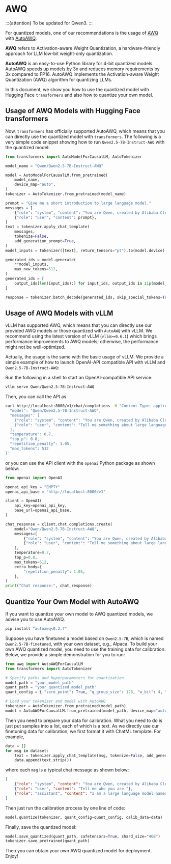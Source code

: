 # AWQ

:::{attention}
To be updated for Qwen3.
:::

For quantized models, one of our recommendations is the usage of [AWQ](https://arxiv.org/abs/2306.00978) with [AutoAWQ](https://github.com/casper-hansen/AutoAWQ). 

**AWQ** refers to Activation-aware Weight Quantization, a hardware-friendly approach for LLM low-bit weight-only quantization. 

**AutoAWQ** is an easy-to-use Python library for 4-bit quantized models. 
AutoAWQ speeds up models by 3x and reduces memory requirements by 3x compared to FP16. 
AutoAWQ implements the Activation-aware Weight Quantization (AWQ) algorithm for quantizing LLMs. 

In this document, we show you how to use the quantized model with Hugging Face `transformers` and also how to quantize your own model.

## Usage of AWQ Models with Hugging Face transformers

Now, `transformers` has officially supported AutoAWQ, which means that you can directly use the quantized model with `transformers`. 
The following is a very simple code snippet showing how to run `Qwen2.5-7B-Instruct-AWQ` with the quantized model:

```python
from transformers import AutoModelForCausalLM, AutoTokenizer

model_name = "Qwen/Qwen2.5-7B-Instruct-AWQ"

model = AutoModelForCausalLM.from_pretrained(
    model_name, 
    device_map="auto",
)
tokenizer = AutoTokenizer.from_pretrained(model_name)

prompt = "Give me a short introduction to large language model."
messages = [
    {"role": "system", "content": "You are Qwen, created by Alibaba Cloud. You are a helpful assistant."},
    {"role": "user", "content": prompt},
]
text = tokenizer.apply_chat_template(
    messages,
    tokenize=False,
    add_generation_prompt=True,
)
model_inputs = tokenizer([text], return_tensors="pt").to(model.device)

generated_ids = model.generate(
    **model_inputs,
    max_new_tokens=512,
)
generated_ids = [
    output_ids[len(input_ids):] for input_ids, output_ids in zip(model_inputs.input_ids, generated_ids)
]

response = tokenizer.batch_decode(generated_ids, skip_special_tokens=True)[0]
```

## Usage of AWQ  Models with vLLM

vLLM has supported AWQ, which means that you can directly use our provided AWQ models or those quantized with `AutoAWQ` with vLLM.
We recommend using the latest version of vLLM (`vllm>=0.6.1`) which brings performance improvements to AWQ models; otherwise, the performance might not be well-optimized.

Actually, the usage is the same with the basic usage of vLLM. 
We provide a simple example of how to launch OpenAI-API compatible API with vLLM and `Qwen2.5-7B-Instruct-AWQ`:

Run the following in a shell to start an OpenAI-compatible API service:

```bash
vllm serve Qwen/Qwen2.5-7B-Instruct-AWQ
```

Then, you can call the API as 

```bash
curl http://localhost:8000/v1/chat/completions -H "Content-Type: application/json" -d '{
  "model": "Qwen/Qwen2.5-7B-Instruct-AWQ",
  "messages": [
    {"role": "system", "content": "You are Qwen, created by Alibaba Cloud. You are a helpful assistant."},
    {"role": "user", "content": "Tell me something about large language models."}
  ],
  "temperature": 0.7,
  "top_p": 0.8,
  "repetition_penalty": 1.05,
  "max_tokens": 512
}'
```

or you can use the API client with the `openai` Python package as shown below:

```python
from openai import OpenAI

openai_api_key = "EMPTY"
openai_api_base = "http://localhost:8000/v1"

client = OpenAI(
    api_key=openai_api_key,
    base_url=openai_api_base,
)

chat_response = client.chat.completions.create(
    model="Qwen/Qwen2.5-7B-Instruct-AWQ",
    messages=[
        {"role": "system", "content": "You are Qwen, created by Alibaba Cloud. You are a helpful assistant."},
        {"role": "user", "content": "Tell me something about large language models."},
    ],
    temperature=0.7,
    top_p=0.8,
    max_tokens=512,
    extra_body={
        "repetition_penalty": 1.05,
    },
)
print("Chat response:", chat_response)
```

## Quantize Your Own Model with AutoAWQ

If you want to quantize your own model to AWQ quantized models, we advise you to use AutoAWQ. 

```bash
pip install "autoawq<0.2.7"
```

Suppose you have finetuned a model based on `Qwen2.5-7B`, which is named `Qwen2.5-7B-finetuned`, with your own dataset, e.g., Alpaca. 
To build your own AWQ quantized model, you need to use the training data for calibration. 
Below, we provide a simple demonstration for you to run:

```python
from awq import AutoAWQForCausalLM
from transformers import AutoTokenizer

# Specify paths and hyperparameters for quantization
model_path = "your_model_path"
quant_path = "your_quantized_model_path"
quant_config = { "zero_point": True, "q_group_size": 128, "w_bit": 4, "version": "GEMM" }

# Load your tokenizer and model with AutoAWQ
tokenizer = AutoTokenizer.from_pretrained(model_path)
model = AutoAWQForCausalLM.from_pretrained(model_path, device_map="auto", safetensors=True)
```

Then you need to prepare your data for calibration. 
What you need to do is just put samples into a list, each of which is a text. 
As we directly use our finetuning data for calibration, we first format it with ChatML template. 
For example,

```python
data = []
for msg in dataset:
    text = tokenizer.apply_chat_template(msg, tokenize=False, add_generation_prompt=False)
    data.append(text.strip())
```

where each `msg` is a typical chat message as shown below:

```json
[
    {"role": "system", "content": "You are Qwen, created by Alibaba Cloud. You are a helpful assistant."},
    {"role": "user", "content": "Tell me who you are."},
    {"role": "assistant", "content": "I am a large language model named Qwen..."}
]
```

Then just run the calibration process by one line of code:

```python
model.quantize(tokenizer, quant_config=quant_config, calib_data=data)
```

Finally, save the quantized model:

```python
model.save_quantized(quant_path, safetensors=True, shard_size="4GB")
tokenizer.save_pretrained(quant_path)
```

Then you can obtain your own AWQ quantized model for deployment. 
Enjoy!
